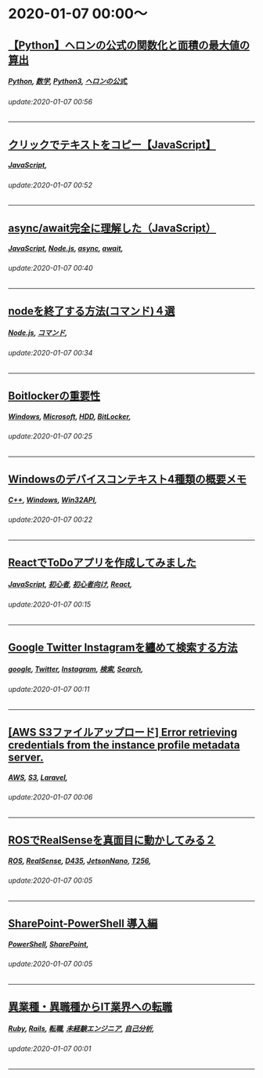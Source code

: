 # 2020-01-07 00:00～
## [【Python】ヘロンの公式の関数化と面積の最大値の算出](https://qiita.com/gorilland/items/2e52ad9e39fb8365986e)
##### [Python](https://qiita.com/tags/Python), [数学](https://qiita.com/tags/数学), [Python3](https://qiita.com/tags/Python3), [ヘロンの公式](https://qiita.com/tags/ヘロンの公式), 
###### update:2020-01-07 00:56
---
## [クリックでテキストをコピー【JavaScript】](https://qiita.com/JJJJJJJJ/items/961562e8cb91de7492ab)
##### [JavaScript](https://qiita.com/tags/JavaScript), 
###### update:2020-01-07 00:52
---
## [async/await完全に理解した（JavaScript）](https://qiita.com/ktetsuo/items/1751946774ef74069ca0)
##### [JavaScript](https://qiita.com/tags/JavaScript), [Node.js](https://qiita.com/tags/Node.js), [async](https://qiita.com/tags/async), [await](https://qiita.com/tags/await), 
###### update:2020-01-07 00:40
---
## [nodeを終了する方法(コマンド)４選](https://qiita.com/H__Goro_/items/ec1cc54d2e442699fabd)
##### [Node.js](https://qiita.com/tags/Node.js), [コマンド](https://qiita.com/tags/コマンド), 
###### update:2020-01-07 00:34
---
## [Boitlockerの重要性](https://qiita.com/asohiro/items/2999d352367dbb0b0b79)
##### [Windows](https://qiita.com/tags/Windows), [Microsoft](https://qiita.com/tags/Microsoft), [HDD](https://qiita.com/tags/HDD), [BitLocker](https://qiita.com/tags/BitLocker), 
###### update:2020-01-07 00:25
---
## [Windowsのデバイスコンテキスト4種類の概要メモ](https://qiita.com/katabamisan/items/24d09d7523d97c5d699c)
##### [C++](https://qiita.com/tags/C++), [Windows](https://qiita.com/tags/Windows), [Win32API](https://qiita.com/tags/Win32API), 
###### update:2020-01-07 00:22
---
## [ReactでToDoアプリを作成してみました](https://qiita.com/penpenta/items/4ebe2f881533d2510b9b)
##### [JavaScript](https://qiita.com/tags/JavaScript), [初心者](https://qiita.com/tags/初心者), [初心者向け](https://qiita.com/tags/初心者向け), [React](https://qiita.com/tags/React), 
###### update:2020-01-07 00:15
---
## [Google Twitter Instagramを纏めて検索する方法](https://qiita.com/KOJI-YAMAMOTO/items/d79b26c56413e237dee4)
##### [google](https://qiita.com/tags/google), [Twitter](https://qiita.com/tags/Twitter), [Instagram](https://qiita.com/tags/Instagram), [検索](https://qiita.com/tags/検索), [Search](https://qiita.com/tags/Search), 
###### update:2020-01-07 00:11
---
## [[AWS S3ファイルアップロード] Error retrieving credentials from the instance profile metadata server.](https://qiita.com/AkiYanagimoto/items/f17ba9e891507879b434)
##### [AWS](https://qiita.com/tags/AWS), [S3](https://qiita.com/tags/S3), [Laravel](https://qiita.com/tags/Laravel), 
###### update:2020-01-07 00:06
---
## [ROSでRealSenseを真面目に動かしてみる２](https://qiita.com/t_kumazawa/items/d7fffe5dc9a046bb8776)
##### [ROS](https://qiita.com/tags/ROS), [RealSense](https://qiita.com/tags/RealSense), [D435](https://qiita.com/tags/D435), [JetsonNano](https://qiita.com/tags/JetsonNano), [T256](https://qiita.com/tags/T256), 
###### update:2020-01-07 00:05
---
## [SharePoint-PowerShell 導入編](https://qiita.com/kar-huci/items/95d210abbb06df95f51e)
##### [PowerShell](https://qiita.com/tags/PowerShell), [SharePoint](https://qiita.com/tags/SharePoint), 
###### update:2020-01-07 00:05
---
## [異業種・異職種からIT業界への転職](https://qiita.com/syukan3/items/b5e8a85da5432e479576)
##### [Ruby](https://qiita.com/tags/Ruby), [Rails](https://qiita.com/tags/Rails), [転職](https://qiita.com/tags/転職), [未経験エンジニア](https://qiita.com/tags/未経験エンジニア), [自己分析](https://qiita.com/tags/自己分析), 
###### update:2020-01-07 00:01
---





